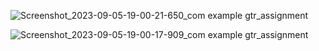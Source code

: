 
![Screenshot_2023-09-05-19-00-21-650_com example gtr_assignment](https://github.com/Tanvir1319/GTR_ASSIGNMENT/assets/113799587/6fb13855-0114-401e-9510-bbe21f590662)



![Screenshot_2023-09-05-19-00-17-909_com example gtr_assignment](https://github.com/Tanvir1319/GTR_ASSIGNMENT/assets/113799587/a58ec96f-897e-4c68-8790-26c3158845fb)
